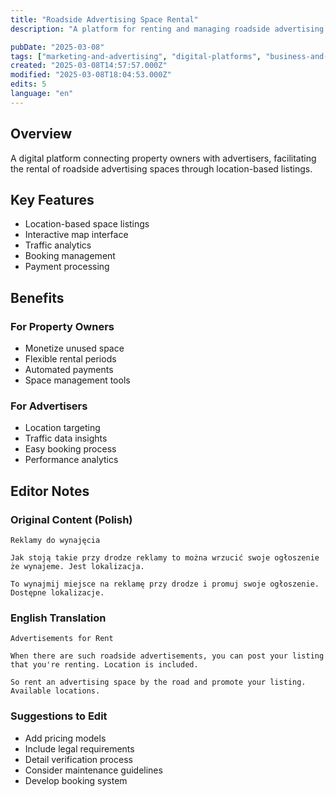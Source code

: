 ```yaml
---
title: "Roadside Advertising Space Rental"
description: "A platform for renting and managing roadside advertising spaces with location-based listings"

pubDate: "2025-03-08"
tags: ["marketing-and-advertising", "digital-platforms", "business-and-commerce", "real-estate", "location-based-services"]
created: "2025-03-08T14:57:57.000Z"
modified: "2025-03-08T18:04:53.000Z"
edits: 5
language: "en"
---
```


## Overview
A digital platform connecting property owners with advertisers, facilitating the rental of roadside advertising spaces through location-based listings.

## Key Features
- Location-based space listings
- Interactive map interface
- Traffic analytics
- Booking management
- Payment processing

## Benefits
### For Property Owners
- Monetize unused space
- Flexible rental periods
- Automated payments
- Space management tools

### For Advertisers
- Location targeting
- Traffic data insights
- Easy booking process
- Performance analytics

## Editor Notes

### Original Content (Polish)
```
Reklamy do wynajęcia 

Jak stoją takie przy drodze reklamy to można wrzucić swoje ogłoszenie że wynajeme. Jest lokalizacja.

To wynajmij miejsce na reklamę przy drodze i promuj swoje ogłoszenie. Dostępne lokalizacje.
```

### English Translation
```
Advertisements for Rent

When there are such roadside advertisements, you can post your listing that you're renting. Location is included.

So rent an advertising space by the road and promote your listing. Available locations.
```

### Suggestions to Edit
- Add pricing models
- Include legal requirements
- Detail verification process
- Consider maintenance guidelines
- Develop booking system